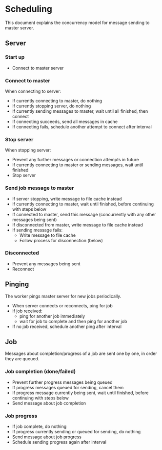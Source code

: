 # Scheduling

This document explains the concurrency model for message sending to master server.

## Server

### Start up

* Connect to master server

### Connect to master

When connecting to server:

* If currently connecting to master, do nothing
* If currently stopping server, do nothing
* If currently sending messages to master, wait until all finished, then connect
* If connecting succeeds, send all messages in cache
* If connecting fails, schedule another attempt to connect after interval

### Stop server

When stopping server:

* Prevent any further messages or connection attempts in future
* If currently connecting to master or sending messages, wait until finished
* Stop server

### Send job message to master

* If server stopping, write message to file cache instead
* If currently connecting to master, wait until finished, before continuing with steps below
* If connected to master, send this message (concurrently with any other messages being sent)
* If disconnected from master, write message to file cache instead
* If sending message fails:
  * Write message to file cache
  * Follow process for disconnection (below)

### Disconnected

* Prevent any messages being sent
* Reconnect

## Pinging

The worker pings master server for new jobs periodically.

* When server connects or reconnects, ping for job
* If job received:
  * ping for another job immediately
  * wait for job to complete and then ping for another job
* If no job received, schedule another ping after interval

## Job

Messages about completion/progress of a job are sent one by one, in order they are queued.

### Job completion (done/failed)

* Prevent further progress messages being queued
* If progress messages queued for sending, cancel them
* If progress message currently being sent, wait until finished, before continuing with steps below
* Send message about job completion

### Job progress

* If job complete, do nothing
* If progress currently sending or queued for sending, do nothing
* Send message about job progress
* Schedule sending progress again after interval
